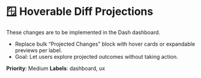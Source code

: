 # 🪟 Hoverable Diff Projections

These changes are to be implemented in the Dash dashboard.

- Replace bulk “Projected Changes” block with hover cards or expandable previews per label.
- Goal: Let users explore projected outcomes without taking action.

**Priority**: Medium
**Labels**: dashboard, ux
